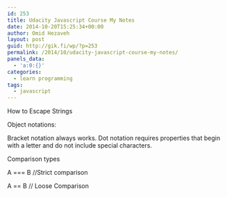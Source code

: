```yaml
---
id: 253
title: Udacity Javascript Course My Notes
date: 2014-10-20T15:25:34+00:00
author: Omid Hezaveh
layout: post
guid: http://gik.fi/wp/?p=253
permalink: /2014/10/udacity-javascript-course-my-notes/
panels_data:
  - 'a:0:{}'
categories:
  - learn programming
tags:
  - javascript
---
```

How to Escape Strings
  


Object notations:
  
Bracket notation always works. Dot notation requires properties that begin with a letter and do not include special characters.

Comparison types
  
A === B //Strict comparison
  
A == B // Loose Comparison